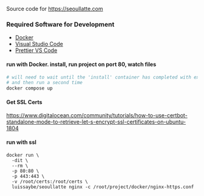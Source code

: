 Source code for https://seoullatte.com

### Required Software for Development

- [Docker](https://www.docker.com/products/docker-desktop)
- [Visual Studio Code](https://code.visualstudio.com)
- [Prettier VS Code](https://github.com/prettier/prettier)

#### run with Docker. install, run project on port 80, watch files

```sh
# will need to wait until the 'install' container has completed with exit code 0
# and then run a second time
docker compose up
```

#### Get SSL Certs

https://www.digitalocean.com/community/tutorials/how-to-use-certbot-standalone-mode-to-retrieve-let-s-encrypt-ssl-certificates-on-ubuntu-1804

#### run with ssl

```
docker run \
  -dit \
  --rm \
  -p 80:80 \
  -p 443:443 \
  -v /root/certs:/root/certs \
  luissaybe/seoullatte nginx -c /root/project/docker/nginx-https.conf
```
